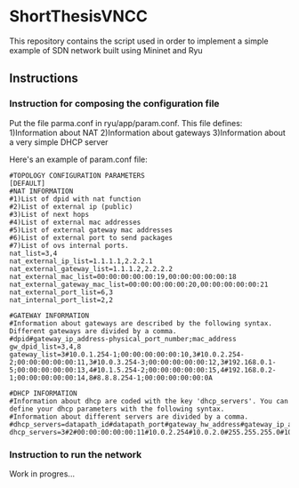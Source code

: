 # ShortThesisVNCC
This repository contains the script used in order to implement a simple example of SDN network built using Mininet and Ryu

## Instructions

### Instruction for composing the configuration file
Put the file parma.conf in ryu/app/param.conf. 
This file defines:
1)Information about NAT
2)Information about gateways
3)Information about a very simple DHCP server

Here's an example of param.conf file:

    #TOPOLOGY CONFIGURATION PARAMETERS
    [DEFAULT]
    #NAT INFORMATION
    #1)List of dpid with nat function
    #2)List of external ip (public)
    #3)List of next hops
    #4)List of external mac addresses
    #5)List of external gateway mac addresses
    #6)List of external port to send packages
    #7)List of ovs internal ports.
    nat_list=3,4
    nat_external_ip_list=1.1.1.1,2.2.2.1
    nat_external_gateway_list=1.1.1.2,2.2.2.2
    nat_external_mac_list=00:00:00:00:00:19,00:00:00:00:00:18
    nat_external_gateway_mac_list=00:00:00:00:00:20,00:00:00:00:00:21
    nat_external_port_list=6,3
    nat_internal_port_list=2,2

    #GATEWAY INFORMATION
    #Information about gateways are described by the following syntax. Different gateways are divided by a comma.
    #dpid#gateway_ip_address-physical_port_number;mac_address
    gw_dpid_list=3,4,8
    gateway_list=3#10.0.1.254-1;00:00:00:00:00:10,3#10.0.2.254-2;00:00:00:00:00:11,3#10.0.3.254-3;00:00:00:00:00:12,3#192.168.0.1-5;00:00:00:00:00:13,4#10.1.5.254-2;00:00:00:00:00:15,4#192.168.0.2-1;00:00:00:00:00:14,8#8.8.8.254-1;00:00:00:00:00:0A
    
    #DHCP INFORMATION
    #Information about dhcp are coded with the key 'dhcp_servers'. You can define your dhcp parameters with the following syntax. 
    #Information about different servers are divided by a comma.
    #dhcp_servers=datapath_id#datapath_port#gateway_hw_address#gateway_ip_address#net_id#subnet_mask#start_ip_address#pool_length,dapath_id#datapath_port...
    dhcp_servers=3#2#00:00:00:00:00:11#10.0.2.254#10.0.2.0#255.255.255.0#10.0.2.50#25,3#1#00:00:00:00:00:10#10.0.1.254#10.0.1.0#255.255.255.0#10.0.1.10#10


### Instruction to run the network

Work in progres...

